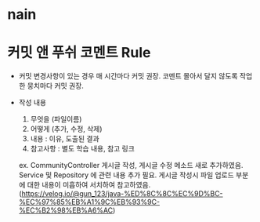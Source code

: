 # nain

# 커밋 앤 푸쉬 코멘트 Rule

- 커밋
   변경사항이 있는 경우 매 시간마다 커밋 권장.
   코멘트 몰아서 달지 않도록 작업한 뭉치마다 커밋 권장.

- 작성 내용
   1. 무엇을 (파일이름)
   2. 어떻게 (추가, 수정, 삭제)
   3. 내용 : 이유, 도출된 결과
   4. 참고사항 : 별도 학습 내용, 참고 링크

   ex.
   CommunityController 게시글 작성, 게시글 수정 메소드 새로 추가하였음. Service 및 Repository 에 관련 내용 추가 필요.
   게시글 작성시 파일 업로드 부분에 대한 내용이 미흡하여 서치하여 참고하였음. (https://velog.io/@gun_123/java-%ED%8C%8C%EC%9D%BC-%EC%97%85%EB%A1%9C%EB%93%9C-%EC%B2%98%EB%A6%AC)
